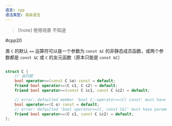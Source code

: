 ```yaml
---
语言: cpp
语法类型: 高级语法
---
```

> [!note] 使用场景
> 不知道

#cpp20 

类 `C` 的默认 `==` 运算符可以是一个参数为 `const &C` 的非静态成员函数，或两个参数都是 `const &C` 或 `C` 的友元函数（原本只能是 `const &C`）

```cpp

struct C {
    // 没问题
    bool operator==(const C &o) const = default;
    friend bool operator==(C c1, C c2) = default;
    friend bool operator==(const C &c1, const C &c2) = default;

    // error: defaulted member 'bool C::operator==(C) const' must have parameter type 'const C&'
    bool operator==(C o) const = default;
    // error: defaulted 'bool operator==(C, const C&)' must have parameters of either type 'const C&' or 'C', not both
    friend bool operator==(C c1, const C &c2) = default;
};
```
